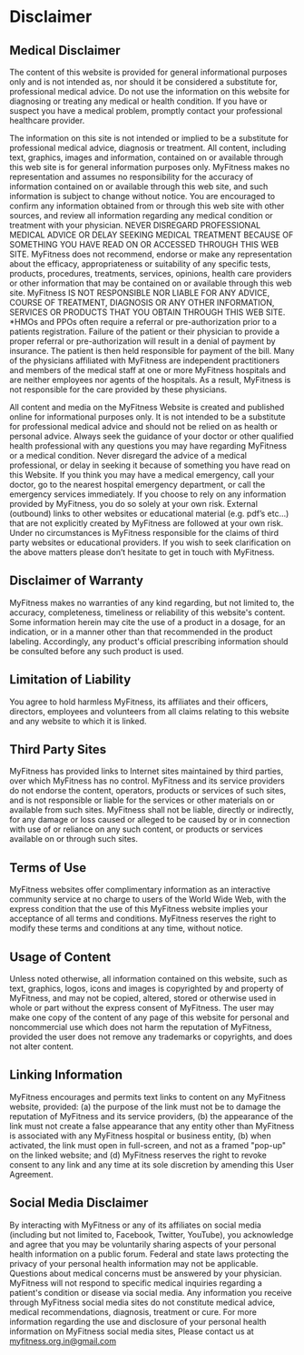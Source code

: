 # Disclaimer
<h2>Medical Disclaimer</h2>

The content of this website is provided for general informational purposes only and is not intended as, nor should it be considered a substitute for, professional medical advice. Do not use the information on this website for diagnosing or treating any medical or health condition. If you have or suspect you have a medical problem, promptly contact your professional healthcare provider.

The information on this site is not intended or implied to be a substitute for professional medical advice, diagnosis or treatment. All content, including text, graphics, images and information, contained on or available through this web site is for general information purposes only. MyFitness makes no representation and assumes no responsibility for the accuracy of information contained on or available through this web site, and such information is subject to change without notice. You are encouraged to confirm any information obtained from or through this web site with other sources, and review all information regarding any medical condition or treatment with your physician. NEVER DISREGARD PROFESSIONAL MEDICAL ADVICE OR DELAY SEEKING MEDICAL TREATMENT BECAUSE OF SOMETHING YOU HAVE READ ON OR ACCESSED THROUGH THIS WEB SITE.
MyFitness does not recommend, endorse or make any representation about the efficacy, appropriateness or suitability of any specific tests, products, procedures, treatments, services, opinions, health care providers or other information that may be contained on or available through this web site. MyFitness IS NOT RESPONSIBLE NOR LIABLE FOR ANY ADVICE, COURSE OF TREATMENT, DIAGNOSIS OR ANY OTHER INFORMATION, SERVICES OR PRODUCTS THAT YOU OBTAIN THROUGH THIS WEB SITE.
*HMOs and PPOs often require a referral or pre-authorization prior to a patients registration. Failure of the patient or their physician to provide a proper referral or pre-authorization will result in a denial of payment by insurance. The patient is then held responsible for payment of the bill.
Many of the physicians affiliated with MyFitness are independent practitioners and members of the medical staff at one or more MyFitness hospitals and are neither employees nor agents of the hospitals. As a result, MyFitness is not responsible for the care provided by these physicians.

All content and media on the MyFitness Website is created and published online for informational purposes only. It is not intended to be a substitute for professional medical advice and should not be relied on as health or personal advice.
Always seek the guidance of your doctor or other qualified health professional with any questions you may have regarding MyFitness or a medical condition. Never disregard the advice of a medical professional, or delay in seeking it because of something you have read on this Website.
If you think you may have a medical emergency, call your doctor, go to the nearest hospital emergency department, or call the emergency services immediately. If you choose to rely on any information provided by MyFitness, you do so solely at your own risk.
External (outbound) links to other websites or educational material (e.g. pdf’s etc…) that are not explicitly created by MyFitness are followed at your own risk. Under no circumstances is MyFitness responsible for the claims of third party websites or educational providers.
If you wish to seek clarification on the above matters please don’t hesitate to get in touch with MyFitness.

<h2>Disclaimer of Warranty</h2>
MyFitness makes no warranties of any kind regarding, but not limited to, the accuracy, completeness, timeliness or reliability of this website's content. Some information herein may cite the use of a product in a dosage, for an indication, or in a manner other than that recommended in the product labeling. Accordingly, any product's official prescribing information should be consulted before any such product is used.

<h2>Limitation of Liability</h2>
You agree to hold harmless MyFitness, its affiliates and their officers, directors, employees and volunteers from all claims relating to this website and any website to which it is linked.

<h2>Third Party Sites</h2>
MyFitness has provided links to Internet sites maintained by third parties, over which MyFitness has no control. MyFitness and its service providers do not endorse the content, operators, products or services of such sites, and is not responsible or liable for the services or other materials on or available from such sites. MyFitness shall not be liable, directly or indirectly, for any damage or loss caused or alleged to be caused by or in connection with use of or reliance on any such content, or products or services available on or through such sites.

<h2>Terms of Use</h2>
MyFitness websites offer complimentary information as an interactive community service at no charge to users of the World Wide Web, with the express condition that the use of this MyFitness website implies your acceptance of all terms and conditions. MyFitness reserves the right to modify these terms and conditions at any time, without notice.

<h2>Usage of Content</h2>
Unless noted otherwise, all information contained on this website, such as text, graphics, logos, icons and images is copyrighted by and property of MyFitness, and may not be copied, altered, stored or otherwise used in whole or part without the express consent of MyFitness. The user may make one copy of the content of any page of this website for personal and noncommercial use which does not harm the reputation of MyFitness, provided the user does not remove any trademarks or copyrights, and does not alter content.

<h2>Linking Information</h2>
MyFitness encourages and permits text links to content on any MyFitness website, provided: (a) the purpose of the link must not be to damage the reputation of MyFitness and its service providers, (b) the appearance of the link must not create a false appearance that any entity other than MyFitness is associated with any MyFitness hospital or business entity, (b) when activated, the link must open in full-screen, and not as a framed "pop-up" on the linked website; and (d) MyFitness reserves the right to revoke consent to any link and any time at its sole discretion by amending this User Agreement.

<h2>Social Media Disclaimer</h2>
By interacting with MyFitness or any of its affiliates on social media (including but not limited to, Facebook, Twitter, YouTube), you acknowledge and agree that you may be voluntarily sharing aspects of your personal health information on a public forum. Federal and state laws protecting the privacy of your personal health information may not be applicable. Questions about medical concerns must be answered by your physician. MyFitness will not respond to specific medical inquiries regarding a patient's condition or disease via social media. Any information you receive through MyFitness social media sites do not constitute medical advice, medical recommendations, diagnosis, treatment or cure. For more information regarding the use and disclosure of your personal health information on MyFitness social media sites, Please contact us at
<a href="mailto:myfitness.org.in@gmail.com">myfitness.org.in@gmail.com</a>  
